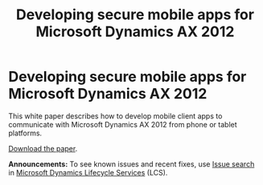 ﻿---
title: Developing secure mobile apps for Microsoft Dynamics AX 2012
TOCTitle: Developing secure mobile apps for Microsoft Dynamics AX 2012
ms:assetid: 8caf419a-9030-4a70-8da6-ab1d0d93c3e4
ms:mtpsurl: https://technet.microsoft.com/en-us/library/Dn155874(v=AX.60)
ms:contentKeyID: 53906255
ms.date: 04/18/2014
mtps_version: v=AX.60
---

# Developing secure mobile apps for Microsoft Dynamics AX 2012 


This white paper describes how to develop mobile client apps to communicate with Microsoft Dynamics AX 2012 from phone or tablet platforms.

[Download the paper](http://go.microsoft.com/fwlink/?linkid=285856).

  
**Announcements:** To see known issues and recent fixes, use [Issue search](http://go.microsoft.com/fwlink/?linkid=389258) in [Microsoft Dynamics Lifecycle Services](http://go.microsoft.com/fwlink/?linkid=306505) (LCS).

